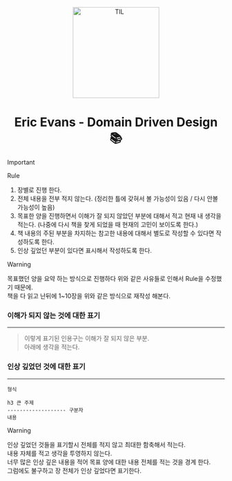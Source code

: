 
<div align="center">
    <img src="https://github.com/christopher3810/DomainDrivenDesign/assets/61622657/ad770776-2429-4e37-a250-2b6264be89eb" alt="TIL" width="200" height="210">
    <h1>Eric Evans - Domain Driven Design 📚</h1>
</div>

>[!Important]
>Rule
>1. 장별로 진행 한다.
>2. 전체 내용을 전부 적지 않는다. (정리한 틀에 갖혀서 볼 가능성이 있음 / 다시 안볼 가능성이 높음)
>3. 목표한 양을 진행하면서 이해가 잘 되지 않았던 부분에 대해서 적고 현재 내 생각을 적는다. (나중에 다시 책을 찾게 되었을 때 현재의 고민이 보이도록 한다.)
>4. 책 내용의 주된 부분을 차지하는 참고한 내용에 대해서 별도로 작성할 수 있다면 작성하도록 한다.
>5. 인상 깊었던 부분이 있다면 표시해서 작성하도록 한다.

>[!Warning]
> 목표했던 양을 요약 하는 방식으로 진행하다 위와 같은 사유들로 인해서 Rule을 수정했기 때문에. \
> 책을 다 읽고 난뒤에 1~10장을 위와 같은 방식으로 재작성 해본다.

### 이해가 되지 않는 것에 대한 표기
---

>이렇게 표기된 인용구는 이해가 잘 되지 않은 부분. \
>아래에 생각을 적는다.

### 인상 깊었던 것에 대한 표기
---

```text
형식

h3 큰 주제
------------------- 구분자
내용
```


>[!warning]
>인상 깊었던 것들을 표기할시 전체를 적지 않고 최대한 함축해서 적는다. \
>내용 자체를 적고 생각을 투영하지 않는다. \
>너무 많은 인상 깊은 내용을 적어 목표 양에 대한 내용 전체를 적는 것을 경계 한다. \
>그럼에도 불구하고 장 전체가 인상 깊었다면 표기한다.


